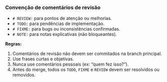 ### Convenção de comentários de revisão

- `# REVIEW:` para pontos de atenção ou melhorias.
- `# TODO:` para pendências de implementação.
- `# FIXME:` para bugs ou inconsistências confirmadas.
- `# NOTE:` para notas explicativas (não bloqueantes).

**Regras:**
1. Comentários de revisão não devem ser commitados na branch principal.
2. Use frases curtas e objetivas.
3. Nunca use comentários pessoais (ex: “quem fez isso?”).
4. Antes do merge, todos os `TODO`, `FIXME` e `REVIEW` devem ser resolvidos ou removidos.
